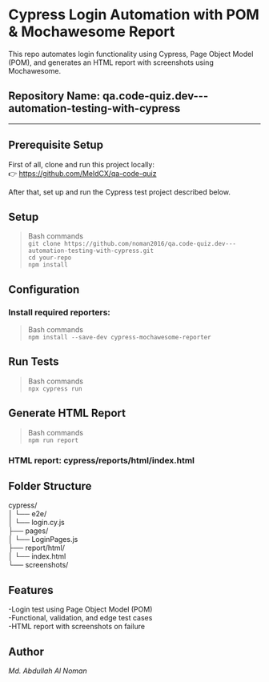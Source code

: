 # Cypress Login Automation with POM & Mochawesome Report

This repo automates login functionality using Cypress, Page Object Model (POM), and generates an HTML report with screenshots using Mochawesome.

## Repository Name: qa.code-quiz.dev---automation-testing-with-cypress
---
## Prerequisite Setup

First of all, clone and run this project locally:  
👉 https://github.com/MeldCX/qa-code-quiz

After that, set up and run the Cypress test project described below.

## Setup

> Bash commands<br>
```git clone https://github.com/noman2016/qa.code-quiz.dev---automation-testing-with-cypress.git```<br>
```cd your-repo```<br>
```npm install```<br>

## Configuration

### Install required reporters:

> Bash commands<br>
```npm install --save-dev cypress-mochawesome-reporter```

## Run Tests

> Bash commands<br>
```npx cypress run```

## Generate HTML Report

> Bash commands<br>
```npm run report```

### HTML report: cypress/reports/html/index.html

## Folder Structure

cypress/<br>
│   └── e2e/<br>
│       └── login.cy.js<br>
├── pages/<br>
│   └── LoginPages.js<br>
├── report/html/<br>
│   └── index.html<br>
└── screenshots/<br>

## Features

-Login test using Page Object Model (POM)<br>
-Functional, validation, and edge test cases<br>
-HTML report with screenshots on failure<br>

## Author
*Md. Abdullah Al Noman*
